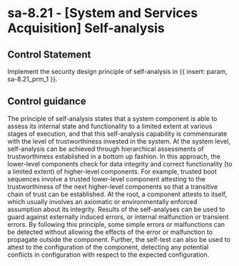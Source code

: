 # sa-8.21 - \[System and Services Acquisition\] Self-analysis

## Control Statement

Implement the security design principle of self-analysis in {{ insert: param, sa-8.21_prm_1 }}.

## Control guidance

The principle of self-analysis states that a system component is able to assess its internal state and functionality to a limited extent at various stages of execution, and that this self-analysis capability is commensurate with the level of trustworthiness invested in the system. At the system level, self-analysis can be achieved through hierarchical assessments of trustworthiness established in a bottom up fashion. In this approach, the lower-level components check for data integrity and correct functionality (to a limited extent) of higher-level components. For example, trusted boot sequences involve a trusted lower-level component attesting to the trustworthiness of the next higher-level components so that a transitive chain of trust can be established. At the root, a component attests to itself, which usually involves an axiomatic or environmentally enforced assumption about its integrity. Results of the self-analyses can be used to guard against externally induced errors, or internal malfunction or transient errors. By following this principle, some simple errors or malfunctions can be detected without allowing the effects of the error or malfunction to propagate outside the component. Further, the self-test can also be used to attest to the configuration of the component, detecting any potential conflicts in configuration with respect to the expected configuration.
